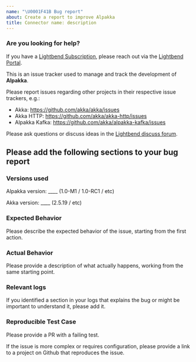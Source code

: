 ```yaml
---
name: "\U0001F41B Bug report"
about: Create a report to improve Alpakka
title: Connector name: description
---
```


### Are you looking for help?

If you have a [Lightbend Subscription](https://www.lightbend.com/lightbend-platform-subscription), please reach out via the [Lightbend Portal](https://portal.lightbend.com/).

This is an issue tracker used to manage and track the development of **Alpakka**.

Please report issues regarding other projects in their respective issue trackers, e.g.:
 - Akka:          https://github.com/akka/akka/issues 
 - Akka HTTP:     https://github.com/akka/akka-http/issues 
 - Alpakka Kafka: https://github.com/akka/alpakka-kafka/issues 

Please ask questions or discuss ideas in the [Lightbend discuss forum](https://discuss.lightbend.com/c/akka/streams-and-alpakka).


## Please add the following sections to your bug report

### Versions used 
Alpakka version: ____ (1.0-M1 / 1.0-RC1 / etc)

Akka version: ____ (2.5.19 / etc)


### Expected Behavior

Please describe the expected behavior of the issue, starting from the first action.


### Actual Behavior

Please provide a description of what actually happens, working from the same starting point.


### Relevant logs

If you identified a section in your logs that explains the bug or might be important to understand it, please add it.


### Reproducible Test Case

Please provide a PR with a failing test.

If the issue is more complex or requires configuration, please provide a link to a project on Github that reproduces the issue.
